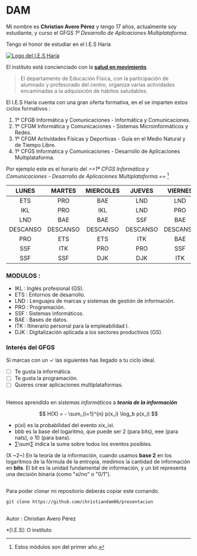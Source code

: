 # DAM
Mi nombre es **Christian Avero Pérez** y tengo 17 años, actualmente soy estudiante, y curso el GFGS _1º Desarrollo de Aplicaciones Multiplataforma_. 

Tengo el honor de estudiar en el I.E.S Haría

[![Logo del I.E.S Haría](https://www3.gobiernodecanarias.org/medusa/edublog/iesharia/wp-content/uploads/sites/830/2023/03/pfrqng22cxiwzgxf0qrbwyoilkvvikh1-2.png)](https://www3.gobiernodecanarias.org/medusa/edublog/iesharia/)

El instituto está concienciado con la **[salud en movimiento](https://www3.gobiernodecanarias.org/medusa/edublog/iesharia/#:~:text=Atenci%C3%B3n%20de%20tutores-,Salud%20en%20movimiento,-El%20departamento%20de)**.
> El departamento de Educación Física, con la participación de alumnado y profesorado del centro, organiza varias actividades encaminadas a la adquisición de hábitos saludables.


El I.E.S Haría cuenta con una gran oferta formativa, en el se imparten estos ciclos formativos : 

1. 1º CFGB Informática y Comunicaciones - Informática y Comunicaciones.
2. 1º CFGM Informática y Comunicaciones - Sistemas Microinformáticos y Redes.
3.  1º CFGM Actividades Físicas y Deportivas - Guía en el Medio Natural y de Tiempo Libre.
4.  1º CFGS Informática y Comunicaciones - Desarrollo de Aplicaciones Multiplataforma.

Por ejemplo este es el horario del _==1º CFGS Informática y Comunicaciones - Desarrollo de Aplicaciones Multiplataforma.==_ [^1]  

|LUNES|MARTES|MIERCOLES|JUEVES|VIERNES| 
|:--:|:--:|:--:|:--:|:--:|
| ETS | PRO | BAE | LND | LND | 
| IKL | PRO | IKL | LND | PRO | 
| LND | BAE | BAE | SSF | BAE | 
|DESCANSO|DESCANSO|DESCANSO|DESCANSO|DESCANSO| 
| PRO | ETS | ETS | ITK | BAE | 
| SSF | ITK | PRO | PRO | SSF | 
| SSF | SSF | DJK | DJK | ITK | 

### MODULOS : 
+ IKL : Inglés profesional (GS).
+ ETS : Entornos de desarrollo.
+ LND : Lenguajes de marcas y sistemas de gestión de información.
+ PRO  :  Programación.
+ SSF : Sistemas informáticos.
+ BAE : Bases de datos.
+ ITK : Itinerario personal para la empleabilidad I.
+ DJK : Digitalización aplicada a los sectores productivos (GS).

### Interés del GFGS 
Si marcas con un ✓ las siguientes has llegado a tu ciclo ideal.
- [ ] Te gusta la informática. 
- [ ] Te gusta la programación. 
- [ ] Quieres crear aplicaciones multiplataformas.   

##
Hemos aprendido en _sistemas informáticos_ a _**teoría de la información**_

$$
H(X) = - \sum_{i=1}^{n} p(x_i) \log_b p(x_i)
$$
-   p(xi​) es la probabilidad del evento xix_ixi​.
-   bbb es la base del logaritmo, que puede ser 2 (para bits), eee (para nats), o 10 (para bans).
-   ∑\sum∑ indica la suma sobre todos los eventos posibles.

(X ~2~)  En la teoría de la información, cuando usamos **base 2** en los logaritmos de la fórmula de la entropía, medimos la cantidad de información en **bits**. El bit es la unidad fundamental de información, y un bit representa una decisión binaria (como "sí/no" o "0/1").
##
Para poder clonar mi repositorio deberás copiar este comando. 

```
git clone https://github.com/christiandam06/presentacion
```
##
Autor 
: Christian Avero Pérez

*[I.E.S]: O instituto





[^1]: Estos módulos son del primer año.
